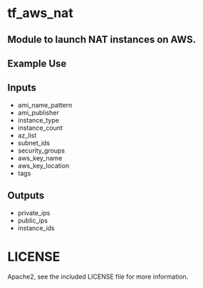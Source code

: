 # tf_aws_nat 

## Module to launch NAT instances on AWS.

## Example Use

## Inputs

  * ami_name_pattern
  * ami_publisher
  * instance_type
  * instance_count
  * az_list
  * subnet_ids
  * security_groups
  * aws_key_name
  * aws_key_location
  * tags

## Outputs

  * private_ips
  * public_ips
  * instance_ids

# LICENSE

Apache2, see the included LICENSE file for more information.

